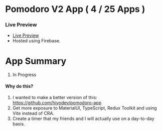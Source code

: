 # Pomodoro V2 App ( 4 / 25 Apps )
### Live Preview
- [Live Preview](https://pomodoro-v2-app.web.app/)
- Hosted using Firebase.

# App Summary
1. In Progress

#### Why do this?
1. I wanted to make a better version of this: https://github.com/hiyodev/pomodoro-app
2. Get more exposure to MaterialUI, TypeScript, Redux Toolkit and using Vite instead of CRA.
3. Create a timer that my friends and I will actually use on a day-to-day basis. 
